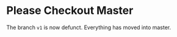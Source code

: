 Please Checkout Master
======================

The branch `v1` is now defunct.  Everything has moved into master.
